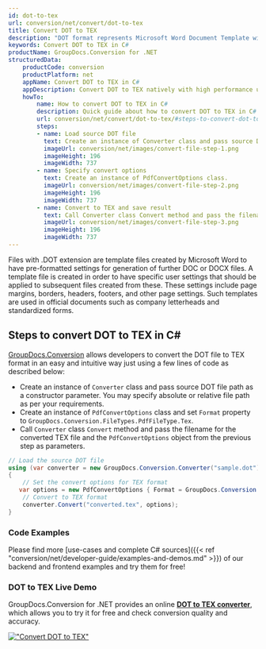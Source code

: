 ```yaml
---
id: dot-to-tex
url: conversion/net/convert/dot-to-tex
title: Convert DOT to TEX
description: "DOT format represents Microsoft Word Document Template with .dot extension. Learn how to convert DOT to TEX file programmatically in C# language using GroupDocs.Conversion for .NET library."
keywords: Convert DOT to TEX in C#
productName: GroupDocs.Conversion for .NET
structuredData:
    productCode: conversion
    productPlatform: net
    appName: Convert DOT to TEX in C#
    appDescription: Convert DOT to TEX natively with high performance using C# language and server side GroupDocs.Conversion for .NET APIs, without the use of any software like Microsoft or Open Office.
    howTo:
        name: How to convert DOT to TEX in C# 
        description: Quick guide about how to convert DOT to TEX in C# with high performance and accuracy.
        url: conversion/net/convert/dot-to-tex/#steps-to-convert-dot-to-tex-in-c
        steps:
        - name: Load source DOT file 
          text: Create an instance of Converter class and pass source DOT file path as a constructor parameter. You may specify absolute or relative file path as per your requirements. 
          imageUrl: conversion/net/images/convert-file-step-1.png
          imageHeight: 196
          imageWidth: 737
        - name: Specify convert options 
          text: Create an instance of PdfConvertOptions class.
          imageUrl: conversion/net/images/convert-file-step-2.png
          imageHeight: 196
          imageWidth: 737
        - name: Convert to TEX and save result 
          text: Call Converter class Convert method and pass the filename for the converted HTML file and the PdfConvertOptions object from the previous step as parameters.
          imageUrl: conversion/net/images/convert-file-step-3.png
          imageHeight: 196
          imageWidth: 737
---
```


Files with .DOT extension are template files created by Microsoft Word to have pre-formatted settings for generation of further DOC or DOCX files. A template file is created in order to have specific user settings that should be applied to subsequent files created from these. These settings include page margins, borders, headers, footers, and other page settings. Such templates are used in official documents such as company letterheads and standardized forms.

## Steps to convert DOT to TEX in C#

[GroupDocs.Conversion](https://products.groupdocs.com/conversion/net) allows developers to convert the DOT file to TEX format in an easy and intuitive way just using a few lines of code as described below:

* Create an instance of `Converter` class and pass source DOT file path as a constructor parameter. You may specify absolute or relative file path as per your requirements. 
* Create an instance of `PdfConvertOptions` class and set `Format` property to `GroupDocs.Conversion.FileTypes.PdfFileType.Tex`.
* Call `Converter` class `Convert` method and pass the filename for the converted TEX file and the `PdfConvertOptions` object from the previous step as parameters.

```csharp
// Load the source DOT file
using (var converter = new GroupDocs.Conversion.Converter("sample.dot"))
{
    // Set the convert options for TEX format
   var options = new PdfConvertOptions { Format = GroupDocs.Conversion.FileTypes.PdfFileType.Tex };
    // Convert to TEX format
    converter.Convert("converted.tex", options);
}
```

### Code Examples

Please find more [use-cases and complete C# sources]({{< ref "conversion/net/developer-guide/examples-and-demos.md" >}}) of our backend and frontend examples and try them for free!

### DOT to TEX Live Demo

GroupDocs.Conversion for .NET provides an online [**DOT to TEX converter**](https://products.groupdocs.app/conversion/dot-to-tex), which allows you to try it for free and check conversion quality and accuracy.

[!["Convert DOT to TEX"](conversion/net/images/convert-to-tex/convert-dot-to-tex.png)](https://products.groupdocs.app/conversion/dot-to-tex)